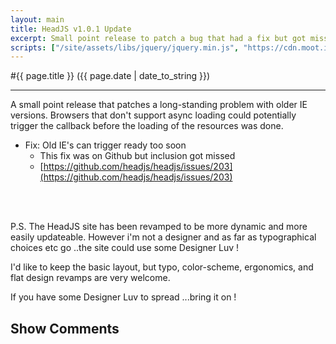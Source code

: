```yaml
---
layout: main
title: HeadJS v1.0.1 Update
excerpt: Small point release to patch a bug that had a fix but got missed
scripts: ["/site/assets/libs/jquery/jquery.min.js", "https://cdn.moot.it/latest/moot.min.js", "/site/assets/js/comments.min.js"]
---
```


#{{ page.title }} ({{ page.date | date_to_string }})

<hr />

A small point release that patches a long-standing problem with older IE versions. Browsers that don't support async loading could potentially trigger the callback before the loading of the resources was done.

- Fix: Old IE's can trigger ready too soon
  - This fix was on Github but inclusion got missed
  - [https://github.com/headjs/headjs/issues/203](https://github.com/headjs/headjs/issues/203)


<div><br /><br /></div>

P.S. The HeadJS site has been revamped to be more dynamic and more easily updateable. However i'm not a designer and as far as typographical choices etc go ..the site could use some Designer Luv !

I'd like to keep the basic layout, but typo, color-scheme, ergonomics, and flat design revamps are very welcome.

If you have some Designer Luv to spread ...bring it on !


<div onclick="blog.loadComments(this, 'posts/release/1.0.1', 'Leave a comment')" style="cursor: pointer;">
    <h2>Show Comments</h2>
</div>
<div id="moot">&nbsp;</div>